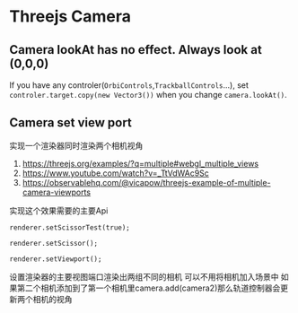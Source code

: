 # Threejs Camera

## Camera lookAt has no effect. Always look at (0,0,0)
If you have any controler(`OrbiControls`,`TrackballControls`...), set `controler.target.copy(new Vector3())` when you change `camera.lookAt()`.

## Camera set view port 
实现一个渲染器同时渲染两个相机视角
1. https://threejs.org/examples/?q=multiple#webgl_multiple_views
2. https://www.youtube.com/watch?v=_TtVdWAc9Sc
3. https://observablehq.com/@vicapow/threejs-example-of-multiple-camera-viewports

实现这个效果需要的主要Api

`renderer.setScissorTest(true);`

`renderer.setScissor();`

`renderer.setViewport();`

设置渲染器的主要视图端口渲染出两组不同的相机
可以不用将相机加入场景中
如果第二个相机添加到了第一个相机里camera.add(camera2)那么轨道控制器会更新两个相机的视角